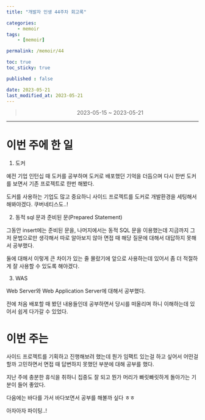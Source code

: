 ```yaml
---
title: "개발자 인생 44주차 회고록"

categories:
    - memoir
tags:
    - [memoir]

permalink: /memoir/44

toc: true
toc_sticky: true

published : false

date: 2023-05-21
last_modified_at: 2023-05-21
---
```


> <center> 2023-05-15 ~ 2023-05-21 </center>

---

# 이번 주에 한 일

1. 도커

예전 기업 인턴십 때 도커를 공부하며 도커로 배포했던 기억을 더듬으며 다시 한번 도커를 보면서 기존 프로젝트로 한번 해봤다.

도커를 사용하는 기업도 많고 중요하니 사이드 프로젝트를 도커로 개발환경을 세팅해서 해봐야겠다. 쿠버네티스도..!

2. 동적 sql 문과 준비된 문(Prepared Statement)

그동안 insert에는 준비된 문을, 나머지에서는 동적 SQL 문을 이용했는데 지금까지 그저 문법으로만 생각해서 따로 알아보지 않아 면접 때 해당 질문에 대해서 대답하지 못해서 공부했다.

둘에 대해서 이렇게 큰 차이가 있는 줄 몰랐기에 앞으로 사용하는데 있어서 좀 더 적절하게 잘 사용할 수 있도록 해야겠다.

3. WAS

Web Server와 Web Application Server에 대해서 공부했다.

전에 처음 배포할 때 봤던 내용들인데 공부하면서 당시를 떠올리며 하니 이해하는데 있어서 쉽게 다가갈 수 있었다.

# 이번 주는

사이드 프로젝트를 기획하고 진행해보려 했는데 뭔가 임팩트 있는걸 하고 싶어서 어떤걸 할까 고민하면서 면접 때 답변하지 못했던 부분에 대해 공부를 했다. 

지난 주에 충분한 휴식을 취하니 집중도 잘 되고 뭔가 머리가 빠릿빠릿하게 돌아가는 기분이 들어 좋았다.

다음에는 바다를 가서 바다보면서 공부를 해볼까 싶다 ㅎㅎ

아자아자 파이팅..!